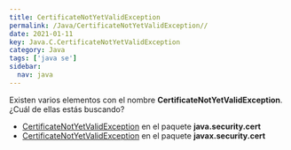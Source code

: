 ```yaml
---
title: CertificateNotYetValidException
permalink: /Java/CertificateNotYetValidException//
date: 2021-01-11
key: Java.C.CertificateNotYetValidException
category: Java
tags: ['java se']
sidebar: 
  nav: java
---
```


Existen varios elementos con el nombre **CertificateNotYetValidException**. ¿Cuál de ellas estás buscando?
<ul>
<li><a href="/Java/CertificateNotYetValidException-java-security-cert/">CertificateNotYetValidException</a> en el paquete <strong>java.security.cert</strong></li>
<li><a href="/Java/CertificateNotYetValidException-javax-security-cert/">CertificateNotYetValidException</a> en el paquete <strong>javax.security.cert</strong></li>
<ul>
